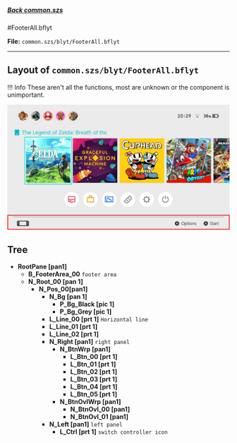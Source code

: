 #####  [Back common.szs](../index.md)

#FooterAll.bflyt

**File:** `common.szs/blyt/FooterAll.bflyt`

---

## Layout of `common.szs/blyt/FooterAll.bflyt`

<!-- prettier-ignore -->
!!! Info
    These aren't all the functions, most are unknown or the component is unimportant.


![Selection](selection.jpg)
## Tree

-	**RootPane [pan1]**
	-	**B_FooterArea_00** `footer area`
	-	**N_Root_00 [pan 1]** 
		-	**N_Pos_00[pan1]**
			-	**N_Bg [pan 1]**
				-	**P_Bg_Black [pic 1]**
				-	**P_Bg_Grey [pic 1]**
			-	**L_Line_00 [prt 1]** `Horizontal line`
			-	**L_Line_01 [prt 1]**
			-	**L_Line_02 [prt 1]**
			-	**N_Right [pan1]** `right panel`
				-	**N_BtnWrp [pan1]**
					-	**L_Btn_00 [prt 1]**
					-	**L_Btn_01 [prt 1]**
					-	**L_Btn_02 [prt 1]**
					-	**L_Btn_03 [prt 1]**
					-	**L_Btn_04 [prt 1]**
					-	**L_Btn_05 [prt 1]**
				-	**N_BtnOvlWrp [pan1]**
					-	**N_BtnOvl_00 [pan1]**
					-	**N_BtnOvl_01 [pan1]**
			-	**N_Left [pan1]** `left panel`
				-	**L_Ctrl [prt 1]** `switch controller icon`